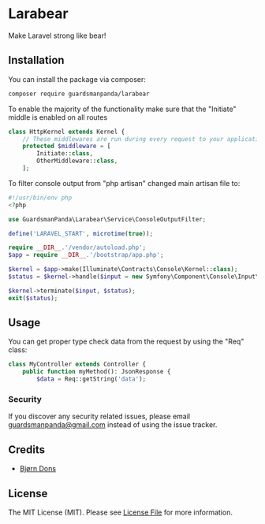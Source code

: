 # Larabear

Make Laravel strong like bear!

## Installation

You can install the package via composer:

```bash
composer require guardsmanpanda/larabear
```


To enable the majority of the functionality make sure that the "Initiate" middle is enabled on all routes
```php
class HttpKernel extends Kernel {
    // These middlewares are run during every request to your application.
    protected $middleware = [
        Initiate::class,
        OtherMiddleware::class,
    ];
```

 To filter console output from "php artisan" changed main artisan file to:
```php
#!/usr/bin/env php
<?php

use GuardsmanPanda\Larabear\Service\ConsoleOutputFilter;

define('LARAVEL_START', microtime(true));

require __DIR__.'/vendor/autoload.php';
$app = require __DIR__.'/bootstrap/app.php';

$kernel = $app->make(Illuminate\Contracts\Console\Kernel::class);
$status = $kernel->handle($input = new Symfony\Component\Console\Input\ArgvInput, new ConsoleOutputFilter);

$kernel->terminate($input, $status);
exit($status);
```
## Usage
You can get proper type check data from the request by using the "Req" class:
```php
class MyController extends Controller {
    public function myMethod(): JsonResponse {
        $data = Req::getString('data');
```

### Security

If you discover any security related issues, please email guardsmanpanda@gmail.com instead of using the issue tracker.

## Credits

-   [Bjørn Dons](https://github.com/guardsmanpanda)

## License

The MIT License (MIT). Please see [License File](LICENSE.md) for more information.

